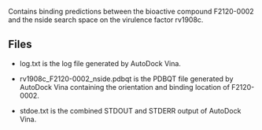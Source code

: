 Contains binding predictions between the bioactive compound F2120-0002 and the nside search space on the virulence factor rv1908c.

## Files

- log.txt is the log file generated by AutoDock Vina.

- rv1908c_F2120-0002_nside.pdbqt is the PDBQT file generated by AutoDock Vina containing the orientation and binding location of F2120-0002.

- stdoe.txt is the combined STDOUT and STDERR output of AutoDock Vina.

